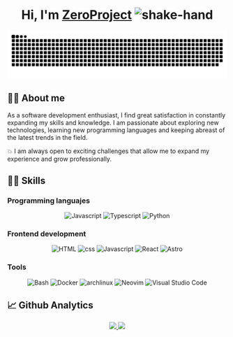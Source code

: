 <div>
	<h1 align="center">Hi, I'm 
		<a href="https://zeroproject.dev">ZeroProject</a>
		<img 
			width="35"
			alt="shake-hand"
			src="https://media.giphy.com/media/hvRJCLFzcasrR4ia7z/giphy.gif"
		/>
	</h1>
</div>

<div align="center">
	<picture align="center">
	  <source
	    media="(prefers-color-scheme: dark)"
	    srcset="https://raw.githubusercontent.com/platane/snk/output/github-contribution-grid-snake-dark.svg"
	  />
	  <source
	    media="(prefers-color-scheme: light)"
	    srcset="https://raw.githubusercontent.com/platane/snk/output/github-contribution-grid-snake.svg"
	  />
	  <img
	    alt="github contribution grid snake animation"
	    src="https://raw.githubusercontent.com/platane/snk/output/github-contribution-grid-snake.svg"
	  />
	</picture>
</div>

## 👨‍💼 About me

As a software development enthusiast, I find great satisfaction in constantly expanding my skills and knowledge. I am passionate about exploring new technologies, learning new programming languages and keeping abreast of the latest trends in the field. 

💥 I am always open to exciting challenges that allow me to expand my experience and grow professionally.

## 👨‍💻 Skills

### Programming languajes

<p align="center">
	<span>
		<img 
		 alt="Javascript"
		 src="https://img.shields.io/badge/javascript-yellow?style=for-the-badge&logo=javascript&logoColor=white"
		 />
	</span>
	<span>
		<img 
		 alt="Typescript"
		 src="https://img.shields.io/badge/typescript-steelblue?style=for-the-badge&logo=typescript&logoColor=white"
		/>
	</span>
	<span>
		<img 
			alt="Python"
			src="https://img.shields.io/badge/Python-3776AB?style=for-the-badge&logo=python&logoColor=white"
		/>
	</span>
</p>

### Frontend development

<p align="center">
	<span>
		<img 
			alt="HTML"
			src="https://img.shields.io/badge/HTML-E34F26?style=for-the-badge&logo=html5&logoColor=white"
		/>
	</span>
	<span>
		<img 
			alt="css"
			src="https://img.shields.io/badge/css-1572B6?style=for-the-badge&logo=css3&logoColor=white"
		/>
	</span>
	<span>
		<img 
		 alt="Javascript"
		 src="https://img.shields.io/badge/javascript-yellow?style=for-the-badge&logo=javascript&logoColor=white"
		 />
	</span>
	<span>
		<img 
		 alt="React"
		 src="https://img.shields.io/badge/react-61DAFB?style=for-the-badge&logo=react&logoColor=black"
		 />
	</span>
	<span>
		<img 
		 alt="Astro"
		 src="https://img.shields.io/badge/astro-FF5D01?style=for-the-badge&logo=astro&logoColor=white"
		 />
	</span>
</p>

### Tools

<p align="center">
	<span>
		<img 
			alt="Bash"
			src="https://img.shields.io/badge/Bash-4EAA25?style=for-the-badge&logo=gnubash&logoColor=white"
		/>
	</span>
	<span>
		<img 
		 alt="Docker"
		 src="https://img.shields.io/badge/docker-2496ED?style=for-the-badge&logo=docker&logoColor=white"
		 />
	</span>
	<span>
		<img 
			alt="archlinux"
			src="https://img.shields.io/badge/archlinux-1793D1?style=for-the-badge&logo=archlinux&logoColor=white"
		/>
	</span>
	<span>
		<img 
		 alt="Neovim"
		 src="https://img.shields.io/badge/neovim-57A143?style=for-the-badge&logo=neovim&logoColor=white"
		 />
	</span>
	<span>
		<img 
		 alt="Visual Studio Code"
		 src="https://img.shields.io/badge/visual%20studio%20code-007ACC?style=for-the-badge&logo=visualstudiocode&logoColor=white"
		 />
	</span>
</p>

## 📈 Github Analytics

<div align="center">
	<a href="https://github.com/zeroproject-dev/">
		<img 
			height="180em"
			src="https://github-readme-stats-eight-theta.vercel.app/api?username=zeroproject-dev&show_icons=true&rank_icon=github&include_all_commits=true&count_private=true&theme=tokyonight"
			/>
		<img
			height="180em"
			src="https://github-readme-stats-eight-theta.vercel.app/api/top-langs/?username=zeroproject-dev&locale=en&layout=compact&langs_count=6&theme=tokyonight"
		/>
	</a>
</div>


<!--
- 🔭 I’m currently working on ...
- 🌱 I’m currently learning ...
- 👯 I’m looking to collaborate on ...
- 🤔 I’m looking for help with ...
- 💬 Ask me about ...
- 📫 How to reach me: ...
- 😄 Pronouns: ...
- ⚡ Fun fact: ...
-->
